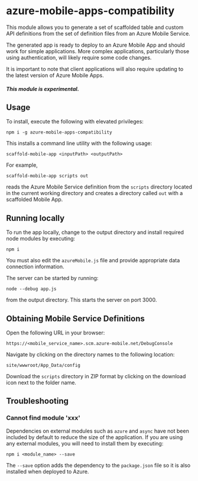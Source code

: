 # azure-mobile-apps-compatibility

This module allows you to generate a set of scaffolded table and custom API
definitions from the set of definition files from an Azure Mobile Service.

The generated app is ready to deploy to an Azure Mobile App and should work
for simple applications. More complex applications, particularly those using
authentication, will likely require some code changes.

It is important to note that client applications will also require updating to
the latest version of Azure Mobile Apps.

##### This module is experimental.

## Usage

To install, execute the following with elevated privileges:

    npm i -g azure-mobile-apps-compatibility

This installs a command line utility with the following usage:

    scaffold-mobile-app <inputPath> <outputPath>

For example,

    scaffold-mobile-app scripts out

reads the Azure Mobile Service definition from the `scripts` directory located
in the current working directory and creates a directory called `out` with a
scaffolded Mobile App.

## Running locally

To run the app locally, change to the output directory and install required
node modules by executing:

    npm i

You must also edit the `azureMobile.js` file and provide appropriate data
connection information.

The server can be started by running:

    node --debug app.js

from the output directory. This starts the server on port 3000.

## Obtaining Mobile Service Definitions

Open the following URL in your browser:

    https://<mobile_service_name>.scm.azure-mobile.net/DebugConsole

Navigate by clicking on the directory names to the following location:

    site/wwwroot/App_Data/config

Download the `scripts` directory in ZIP format by clicking on the download
icon next to the folder name.

## Troubleshooting

### Cannot find module 'xxx'

Dependencies on external modules such as `azure` and `async` have not been
included by default to reduce the size of the application. If you are using
any external modules, you will need to install them by executing:

    npm i <module_name> --save

The `--save` option adds the dependency to the `package.json` file so it is
also installed when deployed to Azure.
